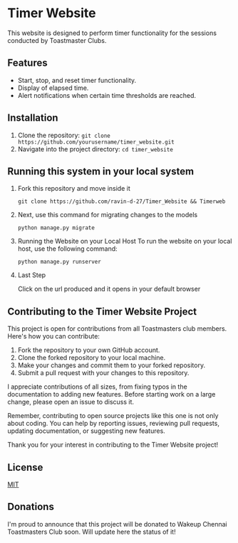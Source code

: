 # Timer Website

This website is designed to perform timer functionality for the sessions conducted by Toastmaster Clubs.

## Features

- Start, stop, and reset timer functionality.
- Display of elapsed time.
- Alert notifications when certain time thresholds are reached.

## Installation

1. Clone the repository: `git clone https://github.com/yourusername/timer_website.git`
2. Navigate into the project directory: `cd timer_website`

## Running this system in your local system
  
  <ol>
    <li>
      Fork this repository and move inside it
      <pre><code>git clone https://github.com/ravin-d-27/Timer_Website && Timerweb</code></pre>
    </li>
     <li>
      Next, use this command for migrating changes to the models
      <pre><code>python manage.py migrate</code></pre>
    </li>
    <li>
      Running the Website on your Local Host
      To run the website on your local host, use the following command:
      <pre><code>python manage.py runserver</code></pre>
    </li>
    <li>
      Last Step
      <p>Click on the url produced and it opens in your default browser</p>
    </li>
  </ol>


## Contributing to the Timer Website Project

This project is open for contributions from all Toastmasters club members. Here's how you can contribute:

1. Fork the repository to your own GitHub account.
2. Clone the forked repository to your local machine.
3. Make your changes and commit them to your forked repository.
4. Submit a pull request with your changes to this repository.

I appreciate contributions of all sizes, from fixing typos in the documentation to adding new features. Before starting work on a large change, please open an issue to discuss it.

Remember, contributing to open source projects like this one is not only about coding. You can help by reporting issues, reviewing pull requests, updating documentation, or suggesting new features.

Thank you for your interest in contributing to the Timer Website project!

## License

[MIT](https://choosealicense.com/licenses/mit/)

## Donations

I'm proud to announce that this project will be donated to Wakeup Chennai Toastmasters Club soon. Will update here the status of it!
